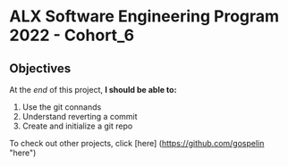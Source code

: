 # ALX Software Engineering Program 2022 - Cohort_6

## Objectives
At the *end* of this project, **I should be able to:**
1. Use the git connands
2. Understand reverting a commit
3. Create and initialize  a git repo

To check out other projects,  click [here] (https://github.com/gospelin "here")
